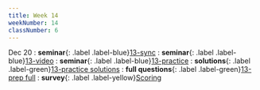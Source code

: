 ```yaml
---
title: Week 14
weekNumber: 14
classNumber: 6
---
```


Dec 20
: **seminar**{: .label .label-blue}[13-sync](/ics-23-fall/assets/class6/23-slides/13-sync.pdf)
  : **seminar**{: .label .label-blue}[13-video](https://disk.pku.edu.cn:443/link/0159F015BF2BD21CF2F4DDA0B1E53B15)
: **seminar**{: .label .label-blue}[13-practice](/ics-23-fall/assets/class6/23-slides/13-sync%20practice.pdf)
: **solutions**{: .label .label-green}[13-practice solutions](/ics-23-fall/assets/class6/23-slides/13-sync%20practice%20solns.pdf)
  : **full questions**{: .label .label-green}[13-prep full](/ics-23-fall/assets/class6/23-slides/13-sync%20prep%20(full).pdf)
: **survey**{: .label .label-yellow}[Scoring](https://www.wjx.cn/vm/exhhfh6.aspx)
